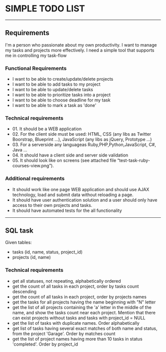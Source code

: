 ﻿# SIMPLE TODO LIST
___

## Requirements
I'​m a person who passionate about my own productivity. I want to manage my tasks and projects more effectively. I need a simple tool that supports me in controlling my task-flow
### Functional Requirements
- I want to be able to create/​​update/​​delete projects
- I want to be able to add tasks to my project
- I want to be able to update/​​delete tasks
- I want to be able to prioritize tasks into a project
- I want to be able to choose deadline for my task
- I want to be able to mark a task as 'done'

### Technical requirements
- 01.​ It should be a WEB application
- 02.​ For the client side must be used: HTML, CSS (any libs as Twitter Boorstrap, Blueprint ...), JavaScript (any libs as jQuery, Prototype ...)
- 03.​ For a serverside any languageas Ruby,PHP,Python,JavaScript, C#, Java ...
- 04.​ It should have a client side and server side validation
- 05.​ It should look like on screens (see attached file “t​est-task-ruby-courses-view.png”).

### Additional requirements
- It should work like one page WEB application and should use AJAX technology, load and submit data without reloading a page.
- It should have user authentication solution and a user should only have access to their own projects and tasks.
- It should have automated tests for the all functionality

---

## SQL task
Given tables:
* tasks (id, name, status, project_id)
* projects (id, name)

### Technical requirements
- get all statuses, not repeating, alphabetically ordered
- get the count of all tasks in each project, order by tasks count descending
- get the count of all tasks in each project, order by projects names
- get the tasks for all projects having the name beginning with "N" letter
- get the list of all projects containing the 'a' letter in the middle of the name, and show the tasks count near each project. Mention that there can exist projects without tasks and tasks with project_id = NULL
- get the list of tasks with duplicate names. Order alphabetically
- get list of tasks having several exact matches of both name and status, from the project 'Garage'. Order by matches count
- get the list of project names having more than 10 tasks in status 'completed'. Order by project_id